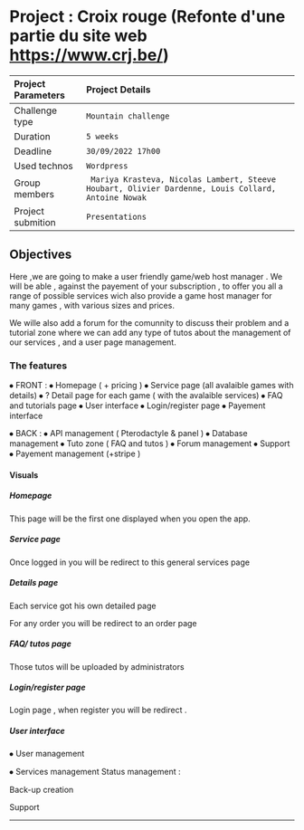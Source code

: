 # Project : Croix rouge (Refonte d'une partie du site web https://www.crj.be/)

 
|Project Parameters  |Project Details |
|:---------------------|:------------------------------|
|Challenge type        |`Mountain challenge` |
|Duration              |`5 weeks` |
|Deadline              |`30/09/2022 17h00` |
|Used technos  | ` Wordpress ` |
|Group members |` Mariya Krasteva, Nicolas Lambert, Steeve Houbart, Olivier Dardenne, Louis Collard,  Antoine Nowak`|
|Project submition     |`Presentations`|
 
 
 
## Objectives 
 
Here ,we are going to make a user friendly game/web host manager . 
We will be able , against the payement of your subscription , to offer you all a range of possible services wich also provide a game host manager for many games , with various sizes and prices.

We wille also add a forum for the comunnity to discuss their problem and a tutorial zone where we can add any type of tutos about the management of our services , and a user page management.
 
### The features

⦁	FRONT :
⦁	Homepage ( + pricing )
⦁	Service page (all avalaible games with details)
⦁	? Detail page for each game ( with the avalaible services)
⦁	FAQ and tutorials page
⦁	User interface
⦁	Login/register page
⦁	Payement interface

⦁	BACK :
⦁	API management ( Pterodactyle & panel )
⦁	Database management 
⦁	Tuto zone ( FAQ and tutos )
⦁	Forum management 
⦁	Support 
⦁	Payement management (+stripe )

#### Visuals
##### Homepage

This page will be the first one displayed when you open the app.

 
##### Service page
Once logged in you will be redirect to this general services page 
 
##### Details page
Each service got his own detailed page 
 

  

For any order you will be redirect to an order page 

  


##### FAQ/ tutos page 
Those tutos will be uploaded by administrators 
 
 

##### Login/register page
 

Login page , when register you will  be redirect .
 

##### User interface
⦁	User management 
 
 

⦁	Services management
Status management :
    

Back-up creation
 
Support 
 

***
 
